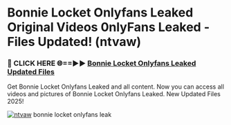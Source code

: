 # Bonnie Locket Onlyfans Leaked Original Videos 0nlyFans Leaked - Files Updated! (ntvaw)

<h3>🔴 CLICK HERE 🌐==►► <a href="https://tinyurl.com/4seja8ks" rel="nofollow">Bonnie Locket Onlyfans Leaked Updated Files</a></h3>

Get Bonnie Locket Onlyfans Leaked and all content. Now you can access all videos and pictures of Bonnie Locket Onlyfans Leaked. New Updated Files 2025!

[![ntvaw](https://i.imgur.com/EWjZXRe.gif)](https://tinyurl.com/4seja8ks)
bonnie locket onlyfans leak